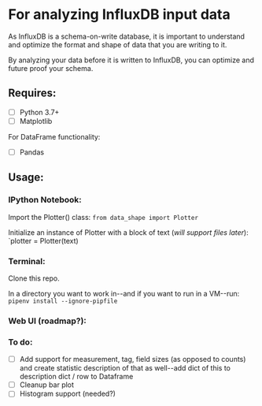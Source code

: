 # For analyzing InfluxDB input data

As InfluxDB is a schema-on-write database, it is important to understand and optimize the format and shape of data that you are writing to it.

By analyzing your data before it is written to InfluxDB, you can optimize and future proof your schema.

## Requires:

- [ ] Python 3.7+
- [ ] Matplotlib

For DataFrame functionality:
- [ ] Pandas

## Usage:

### IPython Notebook:

Import the Plotter() class: `from data_shape import Plotter`

Initialize an instance of Plotter with a block of text (*will support files later*): `plotter = Plotter(text)

### Terminal:

Clone this repo.

In a directory you want to work in--and if you want to run in a VM--run: `pipenv install --ignore-pipfile`



### Web UI (roadmap?):


### To do:

- [ ] Add support for measurement, tag, field sizes (as opposed to counts) and create statistic description of that as well--add dict of this to description dict / row to Dataframe
- [ ] Cleanup bar plot
- [ ] Histogram support (needed?)